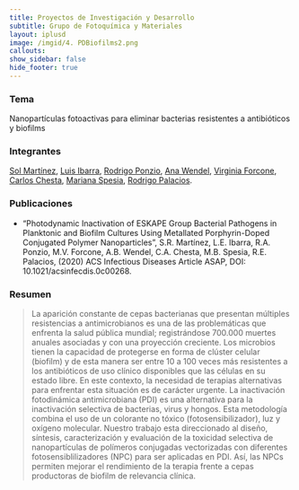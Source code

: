 ```yaml
---
title: Proyectos de Investigación y Desarrollo
subtitle: Grupo de Fotoquímica y Materiales
layout: iplusd
image: /imgid/4. PDBiofilms2.png
callouts:
show_sidebar: false
hide_footer: true
---
```


### Tema
Nanopartículas fotoactivas para eliminar bacterias resistentes a antibióticos y biofilms

### Integrantes
[Sol Martínez](/martinez), [Luis Ibarra](/ibarra), [Rodrigo Ponzio](/ponzio), [Ana Wendel](/wendel), [Virginia Forcone](/forcone), [Carlos Chesta](/chesta), [Mariana Spesia](/spesia), [Rodrigo Palacios](/palacios).

### Publicaciones
- “Photodynamic Inactivation of ESKAPE Group Bacterial Pathogens in Planktonic and Biofilm Cultures Using Metallated Porphyrin-Doped Conjugated Polymer Nanoparticles”, S.R. Martínez, L.E. Ibarra, R.A. Ponzio, M.V. Forcone, A.B. Wendel, C.A. Chesta, M.B. Spesia, R.E. Palacios, (2020) ACS Infectious Diseases Article ASAP, DOI: 10.1021/acsinfecdis.0c00268.

### Resumen
> La aparición constante de cepas bacterianas que presentan múltiples resistencias a antimicrobianos es una de las problemáticas que enfrenta la salud pública mundial; registrándose 700.000 muertes anuales asociadas y con una proyección creciente. Los microbios tienen la capacidad de protegerse en forma de clúster celular (biofilm) y de esta manera ser entre 10 a 100 veces más resistentes a los antibióticos de uso clínico disponibles que las células en su estado libre. En este contexto, la necesidad de terapias alternativas para enfrentar esta situación es de carácter urgente. La inactivación fotodinámica antimicrobiana (PDI) es una alternativa para la inactivación selectiva de bacterias, virus y hongos. Esta metodología combina el uso de un colorante no tóxico (fotosensibilizador), luz y oxígeno molecular.
Nuestro trabajo esta direccionado al diseño, síntesis, caracterización y evaluación de la toxicidad selectiva de nanopartículas de polímeros conjugadas vectorizadas con diferentes fotosensiblilizadores (NPC) para ser aplicadas en PDI. Así, las NPCs permiten mejorar el rendimiento de la terapia frente a cepas productoras de biofilm de relevancia clínica.
